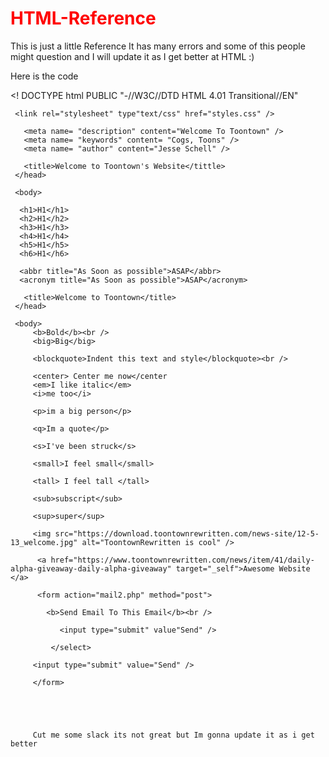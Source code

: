 # HTML-Reference
This is just a little Reference It has many errors and some of this people might question and I will update it as I get better at HTML :)

Here is the code

<! DOCTYPE html PUBLIC "-//W3C//DTD HTML 4.01 Transitional//EN"
<html>
  <head>
    <meta http-equiv="Content-Type" content="text/html;charset=ISO-8859-1" />
	<style type ="text/css">
	 h1 {color:red}
	 </style>
	 
	 <link rel="stylesheet" type"text/css" href="styles.css" />	 
	 
	   <meta name= "description" content="Welcome To Toontown" />
	   <meta name= "keywords" content= "Cogs, Toons" />
	   <meta name= "author" content="Jesse Schell" />
	   
	   <title>Welcome to Toontown's Website</tittle>
	 </head>
	 
	 <body>
	 
	  <h1>H1</h1>
      <h2>H1</h2>
	  <h3>H1</h3>
	  <h4>H1</h4>
	  <h5>H1</h5>
	  <h6>H1</h6>
	  
	  <abbr title="As Soon as possible">ASAP</abbr>
	  <acronym title="As Soon as possible">ASAP</acronym>
	   
	   <title>Welcome to Toontown</title>
	 </head>
	 
	 <body>
	     <b>Bold</b><br />
		 <big>Big</big>
		 
		 <blockquote>Indent this text and style</blockquote><br />
		 
		 <center> Center me now</center
		 <em>I like italic</em>
		 <i>me too</i>
		 
		 <p>im a big person</p>
		 
		 <q>Im a quote</p>
		 
		 <s>I've been struck</s>
		 
		 <small>I feel small</small>
		 
		 <tall> I feel tall </tall>
		 
		 <sub>subscript</sub>
		 
		 <sup>super</sup>
		 
		 <img src="https://download.toontownrewritten.com/news-site/12-5-13_welcome.jpg" alt="ToontownRewritten is cool" />
		 
		  <a href="https://www.toontownrewritten.com/news/item/41/daily-alpha-giveaway-daily-alpha-giveaway" target="_self">Awesome Website </a>
		  
	      <form action="mail2.php" method="post">
		  
		    <b>Send Email To This Email</b><br />
            
               <input type="submit" value"Send" />

             </select>
   
         <input type="submit" value="Send" />

         </form>		 
		 
		 
		 
		 
		 
		 Cut me some slack its not great but Im gonna update it as i get better 
